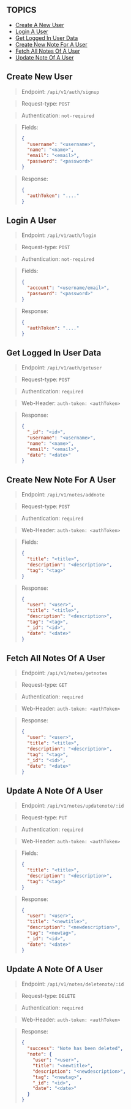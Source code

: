 ## TOPICS

- [Create A New User](#create-new-user)
- [Login A User](#login-a-user)
- [Get Logged In User Data](#get-logged-in-user-data)
- [Create New Note For A User](#create-new-note-for-a-user)
- [Fetch All Notes Of A User](#fetch-all-notes-of-a-user)
- [Update Note Of A User](#update-a-note-of-a-user)

## Create New User

> Endpoint: `/api/v1/auth/signup`

> Request-type: `POST`

> Authentication: `not-required`

> Fields:
>
> ```json
> {
>   "username": "<username>",
>   "name": "<name>",
>   "email": "<email>",
>   "password": "<password>"
> }
> ```

> Response:
>
> ```json
> {
>   "authToken": "...."
> }
> ```

## Login A User

> Endpoint: `/api/v1/auth/login`

> Request-type: `POST`

> Authentication: `not-required`

> Fields:
>
> ```json
> {
>   "account": "<username/email>",
>   "password": "<password>"
> }
> ```

> Response:
>
> ```json
> {
>   "authToken": "...."
> }
> ```

## Get Logged In User Data

> Endpoint: `/api/v1/auth/getuser`

> Request-type: `POST`

> Authentication: `required`

> Web-Header: `auth-token: <authToken>`

> Response:
>
> ```json
> {
>   "_id": "<id>",
>   "username": "<username>",
>   "name": "<name>",
>   "email": "<email>",
>   "date": "<date>"
> }
> ```

## Create New Note For A User

> Endpoint: `/api/v1/notes/addnote`

> Request-type: `POST`

> Authentication: `required`

> Web-Header: `auth-token: <authToken>`

> Fields:
>
> ```json
> {
>   "title": "<title>",
>   "description": "<description>",
>   "tag": "<tag>"
> }
> ```

> Response:
>
> ```json
> {
>   "user": "<user>",
>   "title": "<title>",
>   "description": "<description>",
>   "tag": "<tag>",
>   "_id": "<id>",
>   "date": "<date>"
> }
> ```

## Fetch All Notes Of A User

> Endpoint: `/api/v1/notes/getnotes`

> Request-type: `GET`

> Authentication: `required`

> Web-Header: `auth-token: <authToken>`

> Response:
>
> ```json
> {
>   "user": "<user>",
>   "title": "<title>",
>   "description": "<description>",
>   "tag": "<tag>",
>   "_id": "<id>",
>   "date": "<date>"
> }
> ```

## Update A Note Of A User

> Endpoint: `/api/v1/notes/updatenote/:id`

> Request-type: `PUT`

> Authentication: `required`

> Web-Header: `auth-token: <authToken>`

> Fields:
>
> ```json
> {
>   "title": "<title>",
>   "description": "<description>",
>   "tag": "<tag>"
> }
> ```

> Response:
>
> ```json
> {
>   "user": "<user>",
>   "title": "<newtitle>",
>   "description": "<newdescription>",
>   "tag": "<newtag>",
>   "_id": "<id>",
>   "date": "<date>"
> }
> ```

## Update A Note Of A User

> Endpoint: `/api/v1/notes/deletenote/:id`

> Request-type: `DELETE`

> Authentication: `required`

> Web-Header: `auth-token: <authToken>`

> Response:
>
> ```json
> {
>   "success": "Note has been deleted",
>   "note": {
>     "user": "<user>",
>     "title": "<newtitle>",
>     "description": "<newdescription>",
>     "tag": "<newtag>",
>     "_id": "<id>",
>     "date": "<date>"
>   }
> }
> ```
